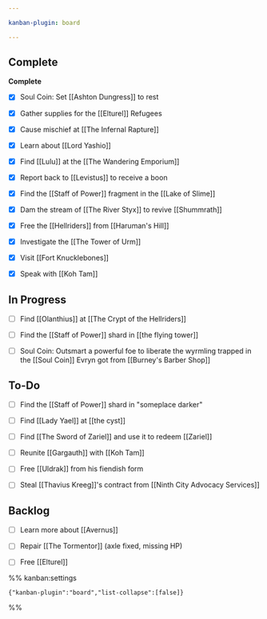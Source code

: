 ```yaml
---

kanban-plugin: board

---
```


## Complete

**Complete**
- [x] Soul Coin: Set [[Ashton Dungress]] to rest
- [x] Gather supplies for the [[Elturel]] Refugees
- [x] Cause mischief at [[The Infernal Rapture]]
- [x] Learn about [[Lord Yashio]]
- [x] Find [[Lulu]] at the [[The Wandering Emporium]]
- [x] Report back to [[Levistus]] to receive a boon
- [x] Find the [[Staff of Power]] fragment in the [[Lake of Slime]]
- [x] Dam the stream of [[The River Styx]] to revive [[Shummrath]]
- [x] Free the [[Hellriders]] from [[Haruman's Hill]]
- [x] Investigate the [[The Tower of Urm]]
- [x] Visit [[Fort Knucklebones]]
- [x] Speak with [[Koh Tam]]


## In Progress

- [ ] Find [[Olanthius]] at [[The Crypt of the Hellriders]]
- [ ] Find the [[Staff of Power]] shard in [[the flying tower]]
- [ ] Soul Coin: Outsmart a powerful foe to liberate the wyrmling trapped in the [[Soul Coin]] Evryn got from [[Burney's Barber Shop]]


## To-Do

- [ ] Find the [[Staff of Power]] shard in "someplace darker"
- [ ] Find [[Lady Yael]] at [[the cyst]]
- [ ] Find [[The Sword of Zariel]] and use it to redeem [[Zariel]]
- [ ] Reunite [[Gargauth]] with [[Koh Tam]]
- [ ] Free [[Uldrak]] from his fiendish form
- [ ] Steal [[Thavius Kreeg]]'s contract from [[Ninth City Advocacy Services]]


## Backlog

- [ ] Learn more about [[Avernus]]
- [ ] Repair [[The Tormentor]] (axle fixed, missing HP)
- [ ] Free [[Elturel]]




%% kanban:settings
```
{"kanban-plugin":"board","list-collapse":[false]}
```
%%
